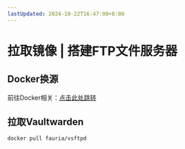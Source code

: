 ```yaml
---
lastUpdated: 2024-10-22T16:47:00+8:00
---
```


# 拉取镜像 | 搭建FTP文件服务器

## Docker换源

前往Docker相关：[点击此处跳转](/Docker/Docker换源)

## 拉取Vaultwarden

```docker pull fauria/vsftpd```